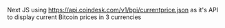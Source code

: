 Next JS using https://api.coindesk.com/v1/bpi/currentprice.json as it's API to display current Bitcoin prices in 3 currencies